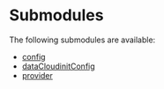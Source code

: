 # Submodules <a name="Submodules" id="submodules"></a>

The following submodules are available:
- [config](./config.java.md)
- [dataCloudinitConfig](./dataCloudinitConfig.java.md)
- [provider](./provider.java.md)